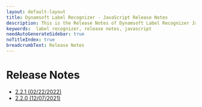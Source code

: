 ```yaml
---
layout: default-layout
title: Dynamsoft Label Recognizer - JavaScript Release Notes
description: This is the Release Notes of Dynamsoft Label Recognizer JavaScript SDK.
keywords:  label recognizer, release notes, javascript
needAutoGenerateSidebar: true
noTitleIndex: true
breadcrumbText: Release Notes
---
```


# Release Notes

- [2.2.1 (02/22/2022)](javascript-2.md/#221-02222022)
- [2.2.0 (12/07/2021)](javascript-2.md/#220-12072021)